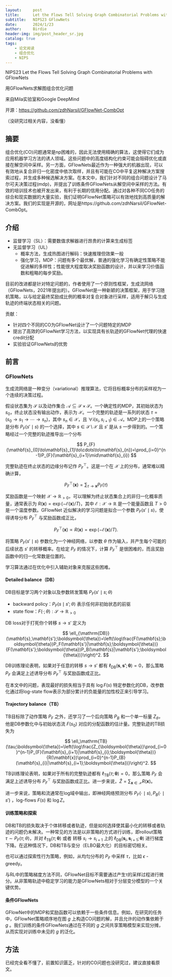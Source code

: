 ```yaml
---
layout:     post
title:      Let the Flows Tell Solving Graph Combinatorial Problems with GFlowNets
subtitle:   NIPS23 GFlowNets
date:       2024/1/23
author:     Birdie
header-img: img/post_header_sr.jpg
catalog: true
tags:
    - 论文阅读
    - 组合优化
    - NIPS
---
```


NIPS23 Let the Flows Tell Solving Graph Combinatorial Problems with GFlowNets

用GFlowNets求解图组合优化问题

来自Mila实验室和Google DeepMind

开源：https://github.com/zdhNarsil/GFlowNet-CombOpt

（没研究过相关内容，没看懂）

## 摘要

组合优化(CO)问题通常是np困难的，因此无法使用精确的算法，这使得它们成为应用机器学习方法的诱人领域。这些问题中的高度结构化约束可能会阻碍优化或直接在解空间中采样。另一方面，GFlowNets最近作为一种强大的机器出现，可以有效地从复合非归一化密度中依次取样，并且有可能在CO中平复这种解决方案搜索过程，并生成多种候选解决方案。在本文中，我们针对不同的组合问题设计了马尔可夫决策过程(mdp)，并提出了训练条件GFlowNets从解空间中采样的方法。有效的培训技术也被开发出来，有利于长期的信用分配。通过对各种不同CO任务的综合和现实数据的大量实验，我们证明GFlowNet策略可以有效地找到高质量的解决方案。我们的实现是开源的，网址是https://github.com/zdhNarsil/GFlowNet-CombOpt。



## 介绍

- 监督学习（SL）：需要数值求解器进行昂贵的计算来生成标签
- 无监督学习（UL）
  - 概率方法，生成热图进行解码：快速推理但效果一般
  - 强化学习，MDP：问题有多个最优解，普通的强化学习有确定性策略不能促进解的多样性；性能很大程度取决奖励函数的设计，并以来学习价值函数和粗略的每步奖励。

目前的改进都是针对特定问题的，作者使用了一个原则性框架，生成流网络（GFlowNets，2021年提出的）。GFlowNet是一种新颖的决策框架，用于学习随机策略，以与给定最终奖励成比例的概率对复合对象进行采样，适用于解只与生成轨迹的终端状态相关的问题。

贡献：

- 针对四个不同的CO为GFlowNet设计了一个问题特定的MDP
- 提出了高效的GFlowNet学习方法，以实现具有长轨迹的GFlowNet代理的快速credit分配
- 实验验证GFlowNets的优势



## 前言

### GFlowNets

生成流网络是一种变分（variational）推理算法，它将目标概率分布的采样视为一个连续的决策过程。

假设状态集为 $\mathcal{S}$ 以及动作集合 $\mathcal{A}\subseteq\mathcal{S}\times\mathcal{S}$。一个确定性的MDP，其初始状态为 $s_0$，终止状态没有输出动作，表示为 $\mathcal{X}$。一个完整的轨迹是一系列的状态 $\tau=(s_0\rightarrow s_1\rightarrow\cdots\rightarrow s_n)$，其中 $s_n\in\mathcal{X}$，且 $\forall i(s_i,s_{i+1})\in\mathcal{A}$。MDP上的一个策略是分布 $P_F(s'\mid s)$ 的一个选择，其中 $s\in\mathcal{S}\setminus\mathcal{X}$ 且 $s'$ 是从 $s$ 一步得到的。一个策略经过一个完整的轨迹推导出一个分布

$$
P_{F}(\mathbf{s}_{0}\to\mathbf{s}_{1}\to\cdots\to\mathbf{s}_{n})=\prod_{i=0}^{n-1}P_{F}(\mathbf{s}_{i+1}\mid\mathbf{s}_{i})
$$

完整轨迹在终止状态的边缘分布记作 $P_F^{\top}$。这是一个在 $\mathcal{X}$ 上的分布，通常难以精确计算，

$$
P_{F}^{\top}(\mathbf{x})=\sum_{\tau\to\mathbf{x}}P_{F}(\tau)
$$

奖励函数是一个映射 $\mathcal{X}\rightarrow\mathbb{R}_{>0}$，可以理解为终止状态集合上的非归一化概率质量，通常表示为 $R(\mathbf{x})=\exp(-\mathcal{E}(\mathbf{x})/T)$，其中 $\mathcal{E}:\mathcal{X}\rightarrow\mathbb{R}$ 是一个能量函数且 $T>0$ 是一个温度参数。GFlowNet 近似解决的学习问题是拟合一个参数 $P_F(s'\mid s)$，使得诱导分布 $P_F^{\top}$ 与奖励函数成正比，

$$
P_{F}^{\top}(\mathbf{x})\propto R(\mathbf{x})=\exp(-\mathcal{E}(\mathbf{x})/T).
$$

将策略 $P_F(s'\mid s)$ 参数化为一个神经网络，以参数 $\theta$ 作为输入，并产生每个可能的后续状态 $s'$ 的转移概率。在给定 $P_F$ 的情况下，计算 $P_F^{\top}$ 是很困难的，而且奖励函数中的归一化常数是位置的。

学习算法通过在优化中引入辅助对象来克服这些困难。

#### Detailed balance（DB）

DB目标是学习两个对象以及参数转发策略 $P_F(s'\mid s;\theta)$

- backward policy：$P_F(s\mid s';\theta)$ 表示任何非初始状态的前驱
- state flow：$F(\cdot;\theta):\mathcal{S}\rightarrow\mathbb{R}_{>0}$

DB loss对于打死你个转移 $s\rightarrow s'$ 定义为

$$
\ell_{\mathrm{DB}}(\mathbf{s},\mathbf{s'};\boldsymbol{\theta})=\left(\log\frac{F(\mathbf{s};\boldsymbol{\theta})P_F(\mathbf{s'}|\mathbf{s};\boldsymbol{\theta})}{F(\mathbf{s'};\boldsymbol{\theta})P_B(\mathbf{s}|\mathbf{s'};\boldsymbol{\theta})}\right)^2.
$$

DB训练理论表明，如果对于任意的转移 $s\rightarrow s'$ 都有 $\ell_{\mathrm{DB}}(\mathbf{s},\mathbf{s'};\boldsymbol{\theta})=0$，那么策略 $P_F$ 会满足上述诱导分布 $P_F^{\top}$ 与奖励函数成正比。

在本文中的问题，表现最好的损失相当于具有 $\log F(s)$ 特定参数化的DB，改参数化通过将log-state flow表示为部分累计的负能量的加性校正来引导学习。

#### Trajectory balance（TB）

TB目标除了动作策略 $P_F$ 之外，还学习了一个后向策略 $P_B$ 和一个单一标量 $Z_\theta$，他是DB参数化中与初始状态流 $F(s_0)$ 对应的分配函数的估计量。完整轨迹的TB损失为

$$
\ell_\mathrm{TB}(\tau;\boldsymbol{\theta})=\left(\log\frac{Z_{\boldsymbol{\theta}}\prod_{i=0}^{n-1}P_{F}(\mathbf{s}_{i+1}|\mathbf{s}_{i};\boldsymbol{\theta})}{R(\mathbf{x})\prod_{i=0}^{n-1}P_{B}(\mathbf{s}_{i}|\mathbf{s}_{i+1};\boldsymbol{\theta})}\right)^2.
$$

TB训练理论表明，如果对于所有的完整轨迹都有 $\ell_\mathrm{TB}(\tau;\boldsymbol{\theta})=0$，那么策略 $P_F$ 会满足上述诱导分布 $P_F^{\top}$ 与奖励函数成正比。进一步来说，$\hat{Z}=\sum_{\mathbf{x}\in\mathcal{X}}R(\mathbf{x})$。

进一步来说，策略和流通常在log域中输出，即神经网络预测分布 $P_F(\cdot\mid s),P_B(\cdot\mid s')$ ，log-flows $F(s)$ 和 $\log Z$。

#### 训练策略和探索

DB和TB的损失取决于个体转移或者轨迹，但是如何选择使其最小化的转移或者轨迹的问题仍未解决。一种常见的方法是以非策略的方式进行训练，即rollout策略 $\tau\sim P_F(\tau;\theta)$，并对 $\ell_\mathrm{TB}(\tau;\boldsymbol{\theta})$ 或者 转移 $s_i\rightarrow s_{i+1}$ 上的 $\ell_{\mathrm{DB}}(\mathbf{s}_i,\mathbf{s}_{i+1};\boldsymbol{\theta})$ 进行梯度下降。在这种情况下，DB和TB与变分（ELBO最大化）的目标密切相关。

也可以通过探索性行为策略，例如，从均匀分布的 $P_F$ 中采样 $\tau$，比如 $\epsilon$ -greedy。

与RL中的策略梯度方法不同，GFlowNet目标不需要通过产生τ的采样过程进行微分。从非策略轨迹中稳定学习的能力是GFlowNets相对于分层变分模型的一个关键优势。

#### 条件GFlowNets

GFlowNet中的MDP和奖励函数可以依赖于一些条件信息。例如，在研究的任务中，GFlowNet策略顺序地在图 $g$ 上构造CO问题的解，并且允许的动作集依赖于 $g$ 。我们训练的条件GFlowNets通过在不同的 $g$ 之间共享策略模型来实现分摊，从而实现对训练中未见的 $g$ 的泛化。



## 方法

已经完全看不懂了，前置知识匮乏，针对的CO问题也没研究过，建议直接看原文。